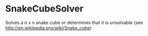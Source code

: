 SnakeCubeSolver
===============

Solves a n x n snake cube or determines that it is unsolvable (see http://en.wikipedia.org/wiki/Snake_cube)
